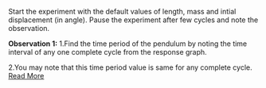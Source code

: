 Start the experiment with the default values of length, mass and intial displacement (in angle). Pause the experiment after few cycles and note the observation.

**Observation 1:**
1.Find the time period of the pendulum by noting the time interval of any one complete cycle from the response graph.

2.You may note that this time period value is same for any complete cycle.
[Read More](1.manual.pdf)